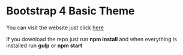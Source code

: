 # Bootstrap 4 Basic Theme

You can visit the website just click  [here](http://www.norbertsari.co.uk/works/mix_theme/)

If you download the repo just run **npm install** and when everything is installed run **gulp** or **npm start**
